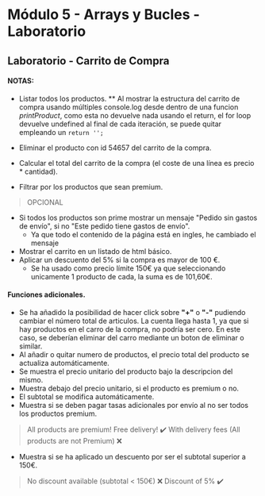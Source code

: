 # Módulo 5 - Arrays y Bucles - Laboratorio

## Laboratorio - Carrito de Compra

#### NOTAS: 
* Listar todos los productos.
** Al mostrar la estructura del carrito de compra usando múltiples console.log desde dentro de una funcion
*printProduct*, como esta no devuelve nada usando el return, el for loop devuelve undefined al final de cada iteración, se puede quitar empleando un `return '';`

* Eliminar el producto con id 54657 del carrito de la compra.
* Calcular el total del carrito de la compra (el coste de una línea es precio * cantidad).
* Filtrar por los productos que sean premium.


>OPCIONAL
* Si todos los productos son prime mostrar un mensaje "Pedido sin gastos de envío", si no "Este pedido tiene gastos de envío".
    * Ya que todo el contenido de la página está en ingles, he cambiado el mensaje 
* Mostrar el carrito en un listado de html básico.
* Aplicar un descuento del 5% si la compra es mayor de 100 €.
    * Se ha usado como precio límite 150€ ya que seleccionando unicamente 1 producto de cada, la suma es de 101,60€.

#### Funciones adicionales.
* Se ha añadido la posibilidad de hacer click sobre **"+"** o **"-"** pudiendo cambiar el número total de articulos. La cuenta llega hasta 1, ya que si hay productos en el carro de la compra, no podría ser cero. En este caso, se deberían eliminar del carro mediante un boton de eliminar o similar.
* Al añadir o quitar numero de productos, el precio total del producto se actualiza automáticamente.
* Se muestra el precio unitario del producto bajo la descripcion del mismo.
* Muestra debajo del precio unitario, si el producto es premium o no.
* El subtotal se modifica automáticamente.
* Muestra si se deben pagar tasas adicionales por envío al no ser todos los productos premium.
> All products are premium!  Free delivery! ✔️
> With delivery fees (All products are not Premium) ❌
* Muestra si se ha aplicado un descuento por ser el subtotal superior a 150€.
> No discount available (subtotal < 150€) ❌
> Discount of 5% ✔️

